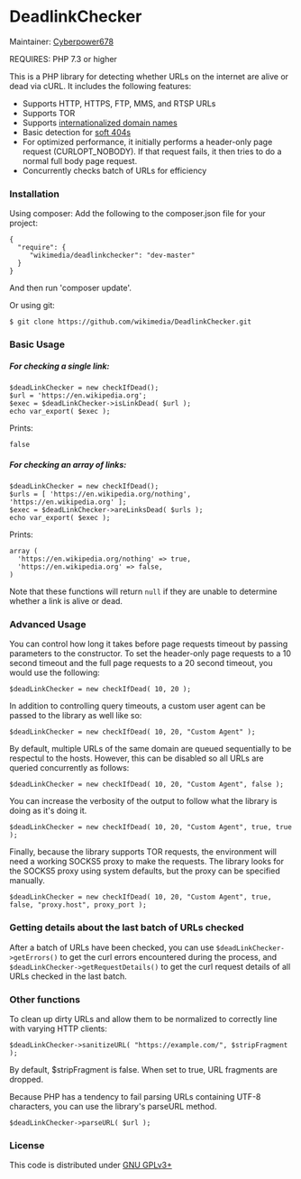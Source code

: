 # DeadlinkChecker

Maintainer: [Cyberpower678](https://github.com/Cyberpower678)

REQUIRES: PHP 7.3 or higher

This is a PHP library for detecting whether URLs on the internet are alive or dead via cURL. It includes the following features:
* Supports HTTP, HTTPS, FTP, MMS, and RTSP URLs
* Supports TOR
* Supports [internationalized domain names](https://en.wikipedia.org/wiki/Internationalized_domain_name)
* Basic detection for [soft 404s](https://en.wikipedia.org/wiki/HTTP_404#Soft_404_errors)
* For optimized performance, it initially performs a header-only page request (CURLOPT_NOBODY). If that request fails, it then tries to do a normal full body page request.
* Concurrently checks batch of URLs for efficiency

<!--[![Build Status](https://travis-ci.org/wikimedia/DeadlinkChecker.svg?branch=master)](https://travis-ci.org/wikimedia/DeadlinkChecker)-->
### Installation
Using composer:
Add the following to the composer.json file for your project:
```
{
  "require": {
     "wikimedia/deadlinkchecker": "dev-master"
  }
}
```
And then run 'composer update'.

Or using git:
```
$ git clone https://github.com/wikimedia/DeadlinkChecker.git
```


### Basic Usage

##### For checking a single link:

```
$deadLinkChecker = new checkIfDead();
$url = 'https://en.wikipedia.org';
$exec = $deadLinkChecker->isLinkDead( $url );
echo var_export( $exec );
```
Prints:
```
false
```
##### For checking an array of links:
```
$deadLinkChecker = new checkIfDead();
$urls = [ 'https://en.wikipedia.org/nothing', 'https://en.wikipedia.org' ];
$exec = $deadLinkChecker->areLinksDead( $urls );
echo var_export( $exec );
```
Prints:
```
array (
  'https://en.wikipedia.org/nothing' => true,
  'https://en.wikipedia.org' => false,
)
```

Note that these functions will return `null` if they are unable to determine whether a link is alive or dead.

### Advanced Usage

You can control how long it takes before page requests timeout by passing parameters to the constructor. To set the header-only page requests to a 10 second timeout and the full page requests to a 20 second timeout, you would use the following:
```
$deadLinkChecker = new checkIfDead( 10, 20 );
```

In addition to controlling query timeouts, a custom user agent can be passed to the library as well like so:
```angular2html
$deadLinkChecker = new checkIfDead( 10, 20, "Custom Agent" );
```

By default, multiple URLs of the same domain are queued sequentially to be respectul to the hosts.  However, this can be disabled so all URLs are queried concurrently as follows:
```angular2html
$deadLinkChecker = new checkIfDead( 10, 20, "Custom Agent", false );
```

You can increase the verbosity of the output to follow what the library is doing as it's doing it.
```angular2html
$deadLinkChecker = new checkIfDead( 10, 20, "Custom Agent", true, true );
```

Finally, because the library supports TOR requests, the environment will need a working SOCKS5 proxy to make the requests.  The library looks for the SOCKS5 proxy using system defaults, but the proxy can be specified manually.
```angular2html
$deadLinkChecker = new checkIfDead( 10, 20, "Custom Agent", true, false, "proxy.host", proxy_port );
```

### Getting details about the last batch of URLs checked
After a batch of URLs have been checked, you can use ```$deadLinkChecker->getErrors()``` to get the curl errors encountered during the process, and ```$deadLinkChecker->getRequestDetails()``` to get the curl request details of all URLs checked in the last batch.

### Other functions
To clean up dirty URLs and allow them to be normalized to correctly line with varying HTTP clients:
```angular2html
$deadLinkChecker->sanitizeURL( "https://example.com/", $stripFragment );
```
By default, $stripFragment is false.  When set to true, URL fragments are dropped.

Because PHP has a tendency to fail parsing URLs containing UTF-8 characters, you can use the library's parseURL method.
```angular2html
$deadLinkChecker->parseURL( $url );
```

### License
This code is distributed under [GNU GPLv3+](https://www.gnu.org/copyleft/gpl.html)
